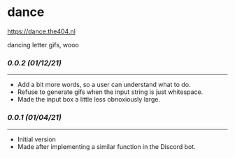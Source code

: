 # dance
https://dance.the404.nl

dancing letter gifs, wooo

### *0.0.2 (01/12/21)*
----------------------
- Add a bit more words, so a user can understand what to do.
- Refuse to generate gifs when the input string is just whitespace.
- Made the input box a little less obnoxiously large.

### *0.0.1 (01/04/21)*
----------------------
- Initial version
- Made after implementing a similar function in the Discord bot.
